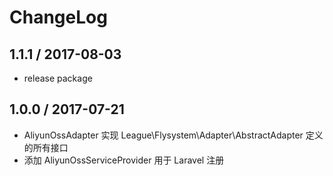 # ChangeLog

## 1.1.1 / 2017-08-03

* release package

## 1.0.0 / 2017-07-21

* AliyunOssAdapter 实现 League\Flysystem\Adapter\AbstractAdapter 定义的所有接口
* 添加 AliyunOssServiceProvider 用于 Laravel 注册
